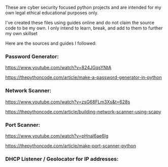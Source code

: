 These are cyber security focused python projects and are intended for my own legal ethical educational purposes only. 

I've created these files using guides online and do not claim the source code to be my own. I only intend to learn, break, and add to them to further my own skillset 



Here are the sources and guides I followed:

### Password Generator:

https://www.youtube.com/watch?v=824JGqsYNtA 

https://thepythoncode.com/article/make-a-password-generator-in-python


### Network Scanner:

https://www.youtube.com/watch?v=zsG68FLm3Xs&t=628s

https://thepythoncode.com/article/building-network-scanner-using-scapy



### Port Scanner: 

https://www.youtube.com/watch?v=pHnal6ae6Ig

https://thepythoncode.com/article/make-port-scanner-python



### DHCP Listener / Geolocator for IP addresses:
